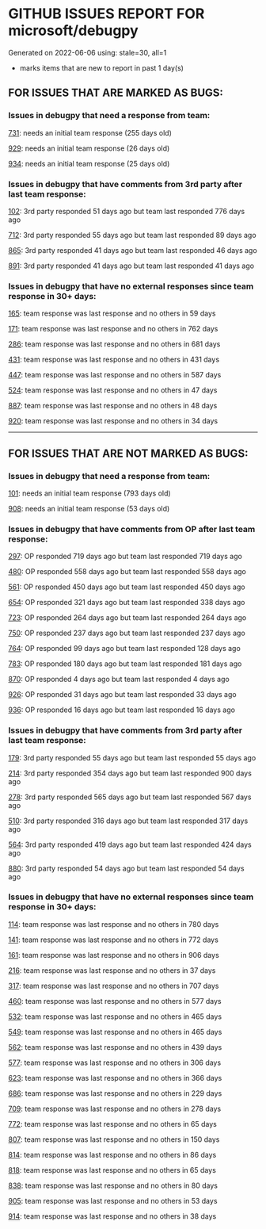 
# GITHUB ISSUES REPORT FOR microsoft/debugpy


Generated on 2022-06-06 using: stale=30, all=1


* marks items that are new to report in past 1 day(s)


## FOR ISSUES THAT ARE MARKED AS BUGS:


### Issues in debugpy that need a response from team:


  [731](https://github.com/microsoft/debugpy/issues/731 "Debugger does not work with Konsole as externalTerminal"): needs an initial team response (255 days old)

  [929](https://github.com/microsoft/debugpy/issues/929 "Windows: debugger uses lowercase drive letter for script path"): needs an initial team response (26 days old)

  [934](https://github.com/microsoft/debugpy/issues/934 "Log output stuck when printing emoji to internalConsole with python"): needs an initial team response (25 days old)

### Issues in debugpy that have comments from 3rd party after last team response:


  [102](https://github.com/microsoft/debugpy/issues/102 "Gunicorn: Attach to Process Id Error - Timed out waiting for debug server to connect"): 3rd party responded 51 days ago but team last responded 776 days ago

  [712](https://github.com/microsoft/debugpy/issues/712 "notification like &quot;Failed launch debugger for child process xxxx&quot;."): 3rd party responded 55 days ago but team last responded 89 days ago

  [865](https://github.com/microsoft/debugpy/issues/865 "Debugging through poetry drops subprocess"): 3rd party responded 41 days ago but team last responded 46 days ago

  [891](https://github.com/microsoft/debugpy/issues/891 "Error: Server[1] disconnected unexpectedly when typing anything in the Python debug console while debugging"): 3rd party responded 41 days ago but team last responded 41 days ago

### Issues in debugpy that have no external responses since team response in 30+ days:


  [165](https://github.com/microsoft/debugpy/issues/165 "Entry points aren't being found while test debugging"): team response was last response and no others in 59 days

  [171](https://github.com/microsoft/debugpy/issues/171 "Ctrl+C causes KeyboardInterrupt inside pydevd"): team response was last response and no others in 762 days

  [286](https://github.com/microsoft/debugpy/issues/286 "Attach to local process assumes i386 architecture? "): team response was last response and no others in 681 days

  [431](https://github.com/microsoft/debugpy/issues/431 "Debugger does not attach when running from ArcGIS Pro (Python Toolbox tool)"): team response was last response and no others in 431 days

  [447](https://github.com/microsoft/debugpy/issues/447 "Running `breakpoint()` in the watch causes buggy behaviour"): team response was last response and no others in 587 days

  [524](https://github.com/microsoft/debugpy/issues/524 "Debugging on a remote machine doesn't work"): team response was last response and no others in 47 days

  [887](https://github.com/microsoft/debugpy/issues/887 "Debugging python code run via embedded python interpreter does not work"): team response was last response and no others in 48 days

  [920](https://github.com/microsoft/debugpy/issues/920 "remote debugger `pathMappings` issue? is it possible to add more than one mapping?"): team response was last response and no others in 34 days

---

## FOR ISSUES THAT ARE NOT MARKED AS BUGS:


### Issues in debugpy that need a response from team:


  [101](https://github.com/microsoft/debugpy/issues/101 "Limitation of the number of variables"): needs an initial team response (793 days old)

  [908](https://github.com/microsoft/debugpy/issues/908 "Create persistent custom commands"): needs an initial team response (53 days old)

### Issues in debugpy that have comments from OP after last team response:


  [297](https://github.com/microsoft/debugpy/issues/297 "Could a disable_attach API available?"): OP responded 719 days ago but team last responded 719 days ago

  [480](https://github.com/microsoft/debugpy/issues/480 "Error message for embedded python adapter timeout"): OP responded 558 days ago but team last responded 558 days ago

  [561](https://github.com/microsoft/debugpy/issues/561 "Treat mapped files as my code"): OP responded 450 days ago but team last responded 450 days ago

  [654](https://github.com/microsoft/debugpy/issues/654 "Support for supportsLoadedSourcesRequest"): OP responded 321 days ago but team last responded 338 days ago

  [723](https://github.com/microsoft/debugpy/issues/723 "Provide public API to attach debugger in excepthook and see unhandled exception"): OP responded 264 days ago but team last responded 264 days ago

  [750](https://github.com/microsoft/debugpy/issues/750 "Support PEP 582 (__pypackages__) for just-my-code and user-uncaught exceptions"): OP responded 237 days ago but team last responded 237 days ago

  [764](https://github.com/microsoft/debugpy/issues/764 "Problems with python in VSC, eg. not working logs and pathlib and importlib.util"): OP responded 99 days ago but team last responded 128 days ago

  [783](https://github.com/microsoft/debugpy/issues/783 "use vscode to remote debug python program with tmux session "): OP responded 180 days ago but team last responded 181 days ago

  [870](https://github.com/microsoft/debugpy/issues/870 "Provide APIs to stop listening / stop debugger"): OP responded 4 days ago but team last responded 4 days ago

  [926](https://github.com/microsoft/debugpy/issues/926 "VSCode debugger looks for python in a directory that does not exist even though python is being run from another environment that is active"): OP responded 31 days ago but team last responded 33 days ago

  [936](https://github.com/microsoft/debugpy/issues/936 "Cannot remote debug Python through SSH"): OP responded 16 days ago but team last responded 16 days ago

### Issues in debugpy that have comments from 3rd party after last team response:


  [179](https://github.com/microsoft/debugpy/issues/179 "Build native binaries on ci and distribute those."): 3rd party responded 55 days ago but team last responded 55 days ago

  [214](https://github.com/microsoft/debugpy/issues/214 "Step-back / Time Travel Debugging"): 3rd party responded 354 days ago but team last responded 900 days ago

  [278](https://github.com/microsoft/debugpy/issues/278 "When ungrouped, list and dict variables have inconvenient sort order"): 3rd party responded 565 days ago but team last responded 567 days ago

  [510](https://github.com/microsoft/debugpy/issues/510 "Stop at breakpoints during evaluate request (recursive debugging)"): 3rd party responded 316 days ago but team last responded 317 days ago

  [564](https://github.com/microsoft/debugpy/issues/564 "Ignore &quot;justMyCode&quot; flag when doing a step into target"): 3rd party responded 419 days ago but team last responded 424 days ago

  [880](https://github.com/microsoft/debugpy/issues/880 "1.6.0: pytest is failing in random units"): 3rd party responded 54 days ago but team last responded 54 days ago

### Issues in debugpy that have no external responses since team response in 30+ days:


  [114](https://github.com/microsoft/debugpy/issues/114 "repr () not used in window displays (Issue #1661 continued)"): team response was last response and no others in 780 days

  [141](https://github.com/microsoft/debugpy/issues/141 "redirect input on debug"): team response was last response and no others in 772 days

  [161](https://github.com/microsoft/debugpy/issues/161 "Support the equivalent of Autos in VS"): team response was last response and no others in 906 days

  [216](https://github.com/microsoft/debugpy/issues/216 "Launch VSCode via PYTHONBREAKPOINT and Python 3.7's breakpoint() function."): team response was last response and no others in 37 days

  [317](https://github.com/microsoft/debugpy/issues/317 "Make variable order for dict keys configurable"): team response was last response and no others in 707 days

  [460](https://github.com/microsoft/debugpy/issues/460 "Cannot Attach again after disconnect"): team response was last response and no others in 577 days

  [532](https://github.com/microsoft/debugpy/issues/532 "[Investigate] Remote attach without launching adapter subprocess"): team response was last response and no others in 465 days

  [549](https://github.com/microsoft/debugpy/issues/549 "timeout or cancelling of debugpy.connect call"): team response was last response and no others in 465 days

  [562](https://github.com/microsoft/debugpy/issues/562 "Add support for terminateThreads request."): team response was last response and no others in 439 days

  [577](https://github.com/microsoft/debugpy/issues/577 "Support `restart` in terminated event in debug adapter"): team response was last response and no others in 306 days

  [623](https://github.com/microsoft/debugpy/issues/623 "Improve logging of loading of native library (used to set tracing to all threads)"): team response was last response and no others in 366 days

  [686](https://github.com/microsoft/debugpy/issues/686 "Debug inline values shows values twice"): team response was last response and no others in 229 days

  [709](https://github.com/microsoft/debugpy/issues/709 "Support pyside6 (without frame-eval mode)"): team response was last response and no others in 278 days

  [772](https://github.com/microsoft/debugpy/issues/772 "CXXABI requirement"): team response was last response and no others in 65 days

  [807](https://github.com/microsoft/debugpy/issues/807 "VS Code IDE Freezes on Remote Breakpoint"): team response was last response and no others in 150 days

  [814](https://github.com/microsoft/debugpy/issues/814 "Provide a way to notify users of where a RecursionError happens"): team response was last response and no others in 86 days

  [818](https://github.com/microsoft/debugpy/issues/818 "Could not debug remote code with dataloaders which has num_workers>0"): team response was last response and no others in 65 days

  [838](https://github.com/microsoft/debugpy/issues/838 "Debug output and watches don't use custom repr()/str() for long strings?"): team response was last response and no others in 80 days

  [905](https://github.com/microsoft/debugpy/issues/905 "Debugpy subprocess out-lives process being debugged"): team response was last response and no others in 53 days

  [914](https://github.com/microsoft/debugpy/issues/914 "Python initialisation issues with django-request - no issue with legacy debugger"): team response was last response and no others in 38 days
